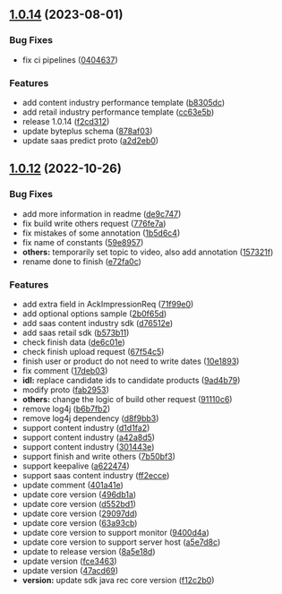 ## [1.0.14](https://code.byted.org/byteair/byteplus-sdk-java-rec/compare/1.0.12...1.0.14) (2023-08-01)


### Bug Fixes

* fix ci pipelines ([0404637](https://code.byted.org/byteair/byteplus-sdk-java-rec/commits/04046370d2d69420c5f0b8cf250da9293238246b))


### Features

* add content industry performance template ([b8305dc](https://code.byted.org/byteair/byteplus-sdk-java-rec/commits/b8305dcb1f10f7ed4f42bec95283097ddd33ba3e))
* add retail industry performance template ([cc63e5b](https://code.byted.org/byteair/byteplus-sdk-java-rec/commits/cc63e5b148791ba4d8ae6d8bef659278601a31ed))
* release 1.0.14 ([f2cd312](https://code.byted.org/byteair/byteplus-sdk-java-rec/commits/f2cd31215c91d207a5508d136cbb811ade09b8e3))
* update byteplus schema ([878af03](https://code.byted.org/byteair/byteplus-sdk-java-rec/commits/878af03793df2d4ac2930cec9444b43960658d24))
* update saas predict proto ([a2d2eb0](https://code.byted.org/byteair/byteplus-sdk-java-rec/commits/a2d2eb0726061207d2279bf7a2f580038457bac5))



## [1.0.12](https://code.byted.org/byteair/byteplus-sdk-java-rec/compare/1.0.11...1.0.12) (2022-10-26)


### Bug Fixes

* add more information in readme ([de9c747](https://code.byted.org/byteair/byteplus-sdk-java-rec/commits/de9c747a4950ccc778c5d6c93e094238d7090171))
* fix build write others request ([776fe7a](https://code.byted.org/byteair/byteplus-sdk-java-rec/commits/776fe7a648bd306c606bb7e6b632598b39c8247f))
* fix mistakes of some annotation ([1b5d6c4](https://code.byted.org/byteair/byteplus-sdk-java-rec/commits/1b5d6c4d95a84c941ba4587efe36c48447899822))
* fix name of constants ([59e8957](https://code.byted.org/byteair/byteplus-sdk-java-rec/commits/59e8957bb9816358136790c1c66abc04cdd09e79))
* **others:** temporarily set topic to video, also add annotation ([157321f](https://code.byted.org/byteair/byteplus-sdk-java-rec/commits/157321f2b57caef021fdc02db2ba54370fa49926))
* rename done to finish ([e72fa0c](https://code.byted.org/byteair/byteplus-sdk-java-rec/commits/e72fa0c82a1e2db3235a1e1a99937b04ec4afc52))


### Features

* add extra field in AckImpressionReq ([71f99e0](https://code.byted.org/byteair/byteplus-sdk-java-rec/commits/71f99e0f78ff90fd7c7f90a3563701e52967c756))
* add optional options sample ([2b0f65d](https://code.byted.org/byteair/byteplus-sdk-java-rec/commits/2b0f65d89093375554c0fd1ee7e2e8226e06bc8f))
* add saas content industry sdk ([d76512e](https://code.byted.org/byteair/byteplus-sdk-java-rec/commits/d76512e705fd2ca35df25ce7f5dd0dc20574b081))
* add saas retail sdk ([b573b11](https://code.byted.org/byteair/byteplus-sdk-java-rec/commits/b573b11c10ae064dd0e0238392a3745abc2612cf))
* check finish data ([de6c01e](https://code.byted.org/byteair/byteplus-sdk-java-rec/commits/de6c01ed9c8c3de4de57d7c3569a51f2892a1416))
* check finish upload request ([67f54c5](https://code.byted.org/byteair/byteplus-sdk-java-rec/commits/67f54c5a12ece4d0b1be5e6c7d23d988b3324c3b))
* finish user or product do not need to write dates ([10e1893](https://code.byted.org/byteair/byteplus-sdk-java-rec/commits/10e18932ca189ca0c06c71e13281bf65c8c282de))
* fix comment ([17deb03](https://code.byted.org/byteair/byteplus-sdk-java-rec/commits/17deb03f786e8970a4ef2d5891a3135437fa66c5))
* **idl:** replace candidate ids to candidate products ([9ad4b79](https://code.byted.org/byteair/byteplus-sdk-java-rec/commits/9ad4b79585583841110b8c77a68689452af50e2c))
* modify proto ([fab2953](https://code.byted.org/byteair/byteplus-sdk-java-rec/commits/fab29530b2b3ce63de236c930699b7215c59be9d))
* **others:** change the logic of build other request ([91110c6](https://code.byted.org/byteair/byteplus-sdk-java-rec/commits/91110c6d5d88c528c016b9543d89b084c6d0ee24))
* remove log4j ([b6b7fb2](https://code.byted.org/byteair/byteplus-sdk-java-rec/commits/b6b7fb278d50e2035c936b58ce1afd0cb9ffb1c4))
* remove log4j dependency ([d8f9bb3](https://code.byted.org/byteair/byteplus-sdk-java-rec/commits/d8f9bb3690d466d7f94510a3660cf5410778c85f))
* support content industry ([d1d1fa2](https://code.byted.org/byteair/byteplus-sdk-java-rec/commits/d1d1fa2445122d6e5108501822ea29e8339ab4e8))
* support content industry ([a42a8d5](https://code.byted.org/byteair/byteplus-sdk-java-rec/commits/a42a8d5a0a7c3f6dad2fd9093da3e8f39029ed02))
* support content industry ([301443e](https://code.byted.org/byteair/byteplus-sdk-java-rec/commits/301443e06381c0441be8533a85b162bb73b9a28d))
* support finish and write others ([7b50bf3](https://code.byted.org/byteair/byteplus-sdk-java-rec/commits/7b50bf392612585c9a7e0421503c7cb13d171892))
* support keepalive ([a622474](https://code.byted.org/byteair/byteplus-sdk-java-rec/commits/a62247447afb5a0c4a7a9446ae9f72fc74d2ac14))
* support saas content industry ([ff2ecce](https://code.byted.org/byteair/byteplus-sdk-java-rec/commits/ff2ecce8393406c3bf4e8e6ef5c01d9f604c5a15))
* update comment ([401a41e](https://code.byted.org/byteair/byteplus-sdk-java-rec/commits/401a41e33c44f4bf5cdbf3a1a159bcf734a435f8))
* update core version ([496db1a](https://code.byted.org/byteair/byteplus-sdk-java-rec/commits/496db1a6c4f4ecc339081f6603de3a1af54d1bfb))
* update core version ([d552bd1](https://code.byted.org/byteair/byteplus-sdk-java-rec/commits/d552bd16249a6a32c0cee0a94d683ade1208c105))
* update core version ([29097dd](https://code.byted.org/byteair/byteplus-sdk-java-rec/commits/29097ddcbf381629c361a99aa927e2dcf5eb8bb4))
* update core version ([63a93cb](https://code.byted.org/byteair/byteplus-sdk-java-rec/commits/63a93cb1371f97a2c0e54e81430a4c233b865616))
* update core version to support monitor ([9400d4a](https://code.byted.org/byteair/byteplus-sdk-java-rec/commits/9400d4a1e4262dcb9bf6a7724ce76ded2f067927))
* update core version to support server host ([a5e7d8c](https://code.byted.org/byteair/byteplus-sdk-java-rec/commits/a5e7d8c330e76e8c776a1f5d0e64b84e23744c8b))
* update to release version ([8a5e18d](https://code.byted.org/byteair/byteplus-sdk-java-rec/commits/8a5e18dadf3cd50674fc01dafd03c813f475e8c8))
* update version ([fce3463](https://code.byted.org/byteair/byteplus-sdk-java-rec/commits/fce34634bccddfae91f63f98474c645937cf4036))
* update version ([47acd69](https://code.byted.org/byteair/byteplus-sdk-java-rec/commits/47acd6969e4bf338dda2f47fea59df70f54f9170))
* **version:** update sdk java rec core version ([f12c2b0](https://code.byted.org/byteair/byteplus-sdk-java-rec/commits/f12c2b08199e32b37d6aece73e79e14193bff99e))



